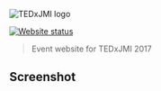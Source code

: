 ![TEDxJMI logo](res/images/logos/light.png)

[![Website status](https://img.shields.io/website-up-down-green-red/https/tedxjmi.netlify.com.svg?label=Website%20status&style=for-the-badge)](https://tedxjmi.netlify.com)

> Event website for TEDxJMI 2017

## Screenshot



